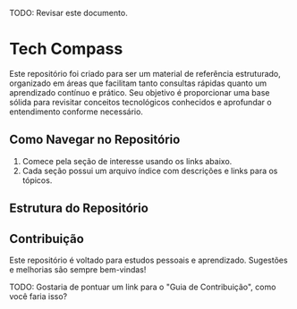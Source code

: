 TODO: Revisar este documento.

# Tech Compass

<!-- TODO: Renomear o repositório para "Tech Compass". --->

Este repositório foi criado para ser um material de referência estruturado, organizado em áreas que facilitam tanto consultas rápidas quanto um aprendizado contínuo e prático. Seu objetivo é proporcionar uma base sólida para revisitar conceitos tecnológicos conhecidos e aprofundar o entendimento conforme necessário.

## Como Navegar no Repositório

1. Comece pela seção de interesse usando os links abaixo.
2. Cada seção possui um arquivo índice com descrições e links para os tópicos.

## Estrutura do Repositório

## Contribuição

Este repositório é voltado para estudos pessoais e aprendizado. Sugestões e melhorias são sempre bem-vindas!

TODO: Gostaria de pontuar um link para o "Guia de Contribuição", como você faria isso?